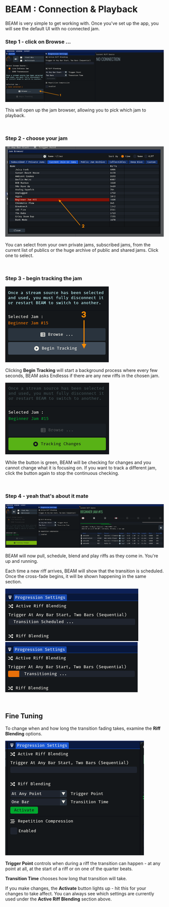 # BEAM : Connection & Playback

BEAM is very simple to get working with. Once you've set up the app, you will see the default UI with no connected jam.

### Step 1 - click on Browse ...
![quickstart phase 1](/doc/beam-099/beam-quick-1.png)

This will open up the jam browser, allowing you to pick which jam to playback.

<br> 

### Step 2 - choose your jam
![quickstart phase 2](/doc/beam-099/beam-quick-2.png)

You can select from your own private jams, subscribed jams, from the current list of publics or the huge archive of public and shared jams. Click one to select.

<br> 

### Step 3 - begin tracking the jam
![quickstart phase 3](/doc/beam-099/beam-quick-3.png)

Clicking **Begin Tracking** will start a background process where every few seconds, BEAM asks Endlesss if there are any new riffs in the chosen jam.

![quickstart phase 4](/doc/beam-099/beam-quick-4.png)

While the button is green, BEAM will be checking for changes and you cannot change what it is focusing on. If you want to track a different jam, click the button again to stop the continuous checking.

<br> 

### Step 4 - yeah that's about it mate
![quickstart final](/doc/beam-099/beam-quick-running.png)

BEAM will now pull, schedule, blend and play riffs as they come in. You're up and running.

Each time a new riff arrives, BEAM will show that the transition is scheduled. Once the cross-fade begins, it will be shown happening in the same section.

![timing change phase 1](/doc/beam-099/beam-trans-1.png)
![timing change phase 2](/doc/beam-099/beam-trans-2.png)

<br>

## Fine Tuning

To change when and how long the transition fading takes, examine the **Riff Blending** options.

![timing changes ui](/doc/beam-099/beam-timing-changes.png)

**Trigger Point** controls when during a riff the transition can happen - at any point at all, at the start of a riff or on one of the quarter beats. 

**Transition Time** chooses how long that transition will take.

If you make changes, the **Activate** button lights up - hit this for your changes to take affect. You can always see which settings are currently used under the **Active Riff Blending** section above.